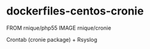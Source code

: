 dockerfiles-centos-cronie
========================
FROM    rnique/php55
IMAGE   rnique/cronie

Crontab (cronie package) + Rsyslog
